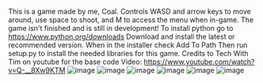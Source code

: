 This is a game made by me, Coal. Controls WASD and arrow keys to move around, use space to shoot, and M to access the menu when in-game. The game isn't finished and is still in development!
To install python go to https://www.python.org/downloads
Download and install the latest or recommended version.
When in the installer check Add To Path
Then run setup.py to install the needed libraries for this game.
Credits to Tech With Tim on youtube for the base code Video: https://www.youtube.com/watch?v=Q-__8Xw9KTM
![image](https://user-images.githubusercontent.com/58034254/126046094-7fef7870-b326-4eb3-89c9-6bad2cf3f064.png)
![image](https://user-images.githubusercontent.com/58034254/125506926-a4aba0ba-7ea9-45e3-a844-b91d6d7edda6.png)
![image](https://user-images.githubusercontent.com/58034254/125506994-0782d732-70a4-4ee1-9f45-e387758f258c.png)
![image](https://user-images.githubusercontent.com/58034254/125507157-54dcb025-b814-4f82-a9cf-2b830680160e.png)
![image](https://user-images.githubusercontent.com/58034254/126046058-7efb1fe3-a2db-4eeb-90c2-8c574da5912a.png)
![image](https://user-images.githubusercontent.com/58034254/126046070-db8cdd00-457c-4c7d-bbeb-3a2424668d15.png)
